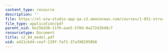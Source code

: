 ```yaml
---
content_type: resource
description: ''
file: https://ol-ocw-studio-app-qa.s3.amazonaws.com/courses/1-051-structural-engineering-design-fall-2003/a421cbd4ceaf229f7af137a3902958b8_s2_04_model.pdf
file_type: application/pdf
parent_uid: be25bd38-11f6-eae5-570d-0a272d2648c7
resourcetype: Document
title: s2_04_model.pdf
uid: a421cbd4-ceaf-229f-7af1-37a3902958b8
---
```

